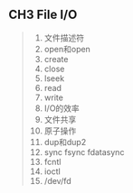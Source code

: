 ## CH3 File I/O
> 1. 文件描述符
> 2. open和open
> 3. create
> 4. close
> 5. lseek
> 6. read
> 7. write
> 8. I/O的效率
> 9. 文件共享
> 10. 原子操作
> 11. dup和dup2
> 12. sync fsync fdatasync
> 13. fcntl
> 14. ioctl
> 15. /dev/fd

